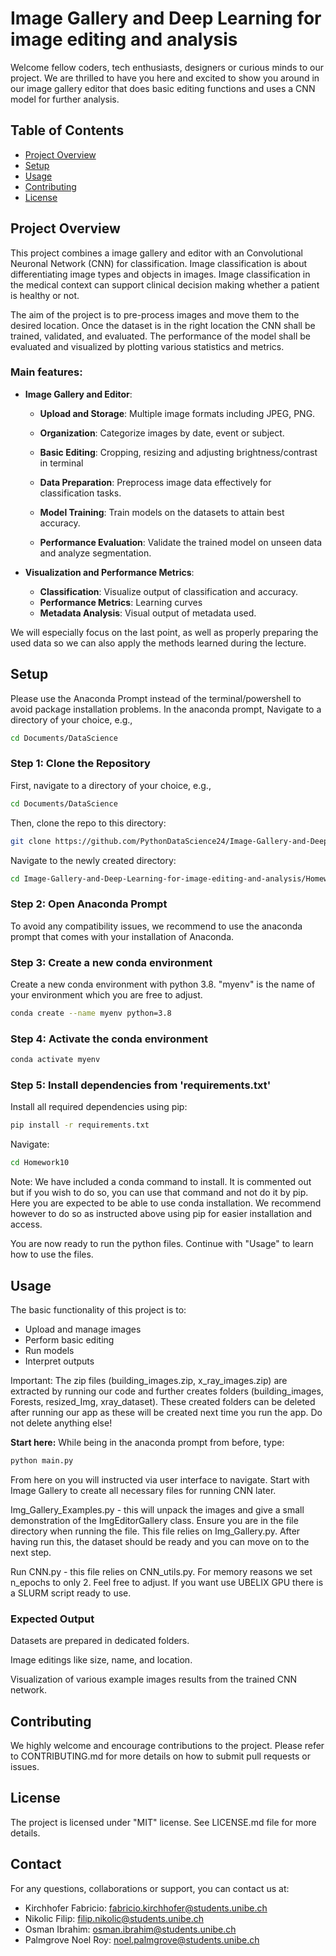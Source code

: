 # Image Gallery and Deep Learning for image editing and analysis

Welcome fellow coders, tech enthusiasts, designers or curious minds to our project. We are thrilled to have you here and excited to show you around in our image gallery editor that does basic editing functions and uses a CNN model for further analysis.

## Table of Contents
- [Project Overview](#projectoverview)
- [Setup](#setup)
- [Usage](#usage)
- [Contributing](#contributing)
- [License](#license)

## Project Overview

This project combines a image gallery and editor with an Convolutional Neuronal Network (CNN) for classification. Image classification is about differentiating image types and  objects in images. Image classification in the medical context can support clinical decision making whether a patient is healthy or not.

The aim of the project is to pre-process images and move them to the desired location. Once the dataset is in the right location the CNN shall be trained, validated, and evaluated. The performance of the model shall be evaluated and visualized by plotting various statistics and metrics.

### Main features:

- **Image Gallery and Editor**:
  - **Upload and Storage**: Multiple image formats including JPEG, PNG.
  - **Organization**: Categorize images by date, event or subject.
  - **Basic Editing**: Cropping, resizing and adjusting brightness/contrast in terminal

  - **Data Preparation**: Preprocess image data effectively for classification tasks.
  - **Model Training**: Train models on the datasets to attain best accuracy.
  - **Performance Evaluation**: Validate the trained model on unseen data and analyze segmentation.

- **Visualization and Performance Metrics**:
  - **Classification**: Visualize output of classification and accuracy.
  - **Performance Metrics**: Learning curves
  - **Metadata Analysis**: Visual output of metadata used.

We will especially focus on the last point, as well as properly preparing the used data so we can also apply the methods learned during the lecture. 

## Setup

Please use the Anaconda Prompt instead of the terminal/powershell to avoid package installation problems. In the anaconda prompt, Navigate to a directory of your choice, e.g.,
```bash
cd Documents/DataScience
```
### Step 1: Clone the Repository
First, navigate to a directory of your choice, e.g.,
```bash
cd Documents/DataScience
```
Then, clone the repo to this directory:
```bash
git clone https://github.com/PythonDataScience24/Image-Gallery-and-Deep-Learning-for-image-editing-and-analysis.git
```
Navigate to the newly created directory:
```bash
cd Image-Gallery-and-Deep-Learning-for-image-editing-and-analysis/Homework10
```
### Step 2: Open Anaconda Prompt
To avoid any compatibility issues, we recommend to use the anaconda prompt that comes with your installation of Anaconda.

### Step 3: Create a new conda environment
Create a new conda environment with python 3.8. "myenv" is the name of your environment which you are free to adjust.
```bash
conda create --name myenv python=3.8
```
### Step 4: Activate the conda environment
```bash
conda activate myenv
```
### Step 5: Install dependencies from 'requirements.txt'
Install all required dependencies using pip:
```bash
pip install -r requirements.txt
```
Navigate: 
```bash
cd Homework10
```
Note: We have included a conda command to install. It is commented out but if you wish to do so, you can use that command and not do it by pip. Here you are expected to be able to use conda installation. We recommend however to do so as instructed above using pip for easier installation and access.

You are now ready to run the python files. Continue with "Usage" to learn how to use the files.

## Usage

The basic functionality of this project is to:
- Upload and manage images
- Perform basic editing
- Run models
- Interpret outputs

Important: The zip files (building_images.zip, x_ray_images.zip) are extracted by running our code and further creates folders (building_images, Forests, resized_Img, xray_dataset). These created folders can be deleted after running our app as these will be created next time you run the app. Do not delete anything else!

**Start here:** While being in the anaconda prompt from before, type: 
```bash
python main.py
```
From here on you will instructed via user interface to navigate. Start with Image Gallery to create all necessary files for running CNN later.

Img_Gallery_Examples.py - this will unpack the images and give a small demonstration of the ImgEditorGallery class. Ensure you are in the file directory when running the file. This file relies on Img_Gallery.py. After having run this, the dataset should be ready and you can move on to the next step.

Run CNN.py - this file relies on CNN_utils.py. For memory reasons we set n_epochs to only 2. Feel free to adjust. If you want use UBELIX GPU there is a SLURM script ready to use.


### Expected Output

Datasets are prepared in dedicated folders.

Image editings like size, name, and location.

Visualization of various example images results from the trained CNN network.


## Contributing 
We highly welcome and encourage contributions to the project. Please refer to CONTRIBUTING.md for more details on how to submit pull requests or issues.

## License 
The project is licensed under "MIT" license. See LICENSE.md file for more details.

## Contact
For any questions, collaborations or support, you can contact us at: 
- Kirchhofer Fabricio: fabricio.kirchhofer@students.unibe.ch
- Nikolic Filip: filip.nikolic@students.unibe.ch
- Osman Ibrahim: osman.ibrahim@students.unibe.ch
- Palmgrove Noel Roy: noel.palmgrove@students.unibe.ch
